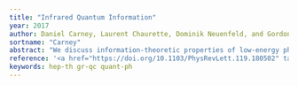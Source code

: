 ```yaml
---
title: "Infrared Quantum Information"
year: 2017
author: Daniel Carney, Laurent Chaurette, Dominik Neuenfeld, and Gordon Walter Semenoff
sortname: "Carney"
abstract: "We discuss information-theoretic properties of low-energy photons and gravitons in the S-matrix. Given an incoming n-particle momentum eigenstate, we demonstrate that unobserved soft photons decohere nearly all outgoing momentum superpositions of charged particles, while the universality of gravity implies that soft gravitons decohere nearly all outgoing momentum superpositions of all the hard particles. Using this decoherence, we compute the entanglement entropy of the soft bosons and show that it is infrared-finite when the leading divergences are re-summed a la Bloch and Nordsieck. "
reference: '<a href="https://doi.org/10.1103/PhysRevLett.119.180502" target="_blank"><em>Physical Review Letters</em> <strong>119</strong>, 180502 (2017)</a>.  arXiv: <a href="https://arxiv.org/abs/1706.03782" target="_blank">1706.03782 [hep-th]</a>.'
keywords: hep-th gr-qc quant-ph
---
```

